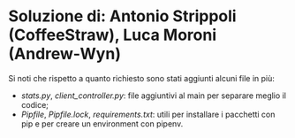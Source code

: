 # Soluzione di: Antonio Strippoli (CoffeeStraw), Luca Moroni (Andrew-Wyn)

Si noti che rispetto a quanto richiesto sono stati aggiunti alcuni file in più:
- *stats.py*, *client_controller.py*: file aggiuntivi al main per separare meglio il codice;
- *Pipfile*, *Pipfile.lock*, *requirements.txt*: utili per installare i pacchetti con pip e per creare un environment con pipenv.